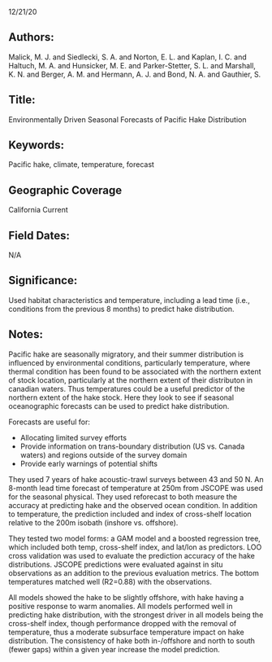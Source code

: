 12/21/20
## Authors:
Malick, M. J. and Siedlecki, S. A. and Norton, E. L.  and Kaplan, I. C. and Haltuch, M. A. and Hunsicker, M. E. and Parker-Stetter, S. L. and Marshall, K. N.  and Berger, A. M. and Hermann, A. J. and Bond, N. A. and Gauthier, S.
## Title:
Environmentally Driven Seasonal Forecasts of Pacific Hake Distribution
## Keywords:
Pacific hake, climate, temperature, forecast
## Geographic Coverage
California Current
## Field Dates:
N/A
## Significance:
Used habitat characteristics and temperature, including a lead time (i.e., conditions from the previous 8 months) to predict hake distribution.

## Notes:
Pacific hake are seasonally migratory, and their summer distribution is influenced by environmental conditions, particularly temperature, where thermal condition has been found to be associated with the northern extent of stock location, particularly at the northern extent of their distributon in canadian waters. Thus temperatures could be a useful predictor of the northern extent of the hake stock. Here they look to see if seasonal oceanographic forecasts can be used to predict hake distribution.

Forecasts are useful for:
- Allocating limited survey efforts
- Provide information on trans-boundary distribution (US vs. Canada waters) and regions outside of the survey domain
- Provide early warnings of potential shifts

They used 7 years of hake acoustic-trawl surveys between 43 and 50 N. An 8-month lead time forecast of temperature at 250m from JSCOPE was used for the seasonal physical. They used reforecast to both measure the accuracy at predicting hake and the observed ocean condition. In addition to temperature, the prediction included and index of cross-shelf location relative to the 200m isobath (inshore vs. offshore).

They tested two model forms: a GAM model and a boosted regression tree, which included both temp, cross-shelf index, and lat/lon as predictors. LOO cross validation was used to evaluate the prediction accuracy of the hake distributions. JSCOPE predictions were evaluated against in situ observations as an addition to the previous evaluation metrics. The bottom temperatures matched well (R2=0.88) with the observations.

All models showed the hake to be slightly offshore, with hake having a positive response to warm anomalies. All models performed well in predicting hake distribution, with the strongest driver in all models being the cross-shelf index, though performance dropped with the removal of temperature, thus a moderate subsurface temperature impact on hake distribution. The consistency of hake both in-/offshore and north to south (fewer gaps) within a given year increase the model prediction.
